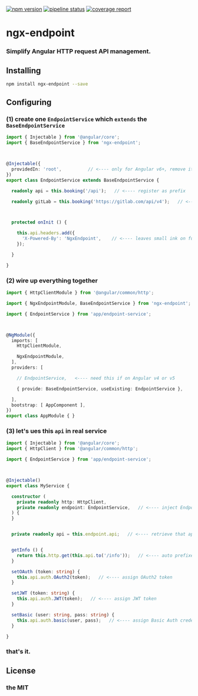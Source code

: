 [![npm version](https://badgen.net/npm/v/ngx-endpoint)](https://www.npmjs.com/package/ngx-endpoint)
[![pipeline status](https://gitlab.com/imcotton/ngx-endpoint/badges/master/pipeline.svg)](https://gitlab.com/imcotton/ngx-endpoint/pipelines?scope=branches)
[![coverage report](https://gitlab.com/imcotton/ngx-endpoint/badges/master/coverage.svg)](https://gitlab.com/imcotton/ngx-endpoint/-/jobs?scope=finished)

# ngx-endpoint

### Simplify **Angular** HTTP request API management.





## Installing

```bash
npm install ngx-endpoint --save
```





## Configuring

### **(1)** create one `EndpointService` which `extends` the `BaseEndpointService`

```typescript
import { Injectable } from '@angular/core';
import { BaseEndpointService } from 'ngx-endpoint';



@Injectable({
  providedIn: 'root',          // <---- only for Angular v6+, remove it on v4 or v5
})
export class EndpointService extends BaseEndpointService {

  readonly api = this.booking('/api');   // <---- register as prefix

  readonly gitLab = this.booking('https://gitlab.com/api/v4');   // <---- another one



  protected onInit () {

    this.api.headers.add({
      'X-Powered-By': 'NgxEndpoint',    // <---- leaves small ink on future calling
    });

  }

}
```



### **(2)** wire up everything together

```typescript
import { HttpClientModule } from '@angular/common/http';

import { NgxEndpointModule, BaseEndpointService } from 'ngx-endpoint';

import { EndpointService } from 'app/endpoint-service';



@NgModule({
  imports: [
    HttpClientModule,

    NgxEndpointModule,
  ],
  providers: [

    // EndpointService,   <---- need this if on Angular v4 or v5

    { provide: BaseEndpointService, useExisting: EndpointService },

  ],
  bootstrap: [ AppComponent ],
})
export class AppModule { }
```



### **(3)** let's ues this `api` in real service

```typescript
import { Injectable } from '@angular/core';
import { HttpClient } from '@angular/common/http';

import { EndpointService } from 'app/endpoint-service';



@Injectable()
export class MyService {

  constructor (
    private readonly http: HttpClient,
    private readonly endpoint: EndpointService,   // <---- inject EndpointService
  ) {
  }


  private readonly api = this.endpoint.api;   // <---- retrieve that api instance


  getInfo () {
    return this.http.get(this.api.to('/info'));   // <---- auto prefixed
  }

  setOAuth (token: string) {
    this.api.auth.OAuth2(token);   // <---- assign OAuth2 token
  }

  setJWT (token: string) {
    this.api.auth.JWT(token);   // <---- assign JWT token
  }

  setBasic (user: string, pass: string) {
    this.api.auth.basic(user, pass);   // <---- assign Basic Auth credentials
  }

}
```



### that's it.





## License

### the MIT

